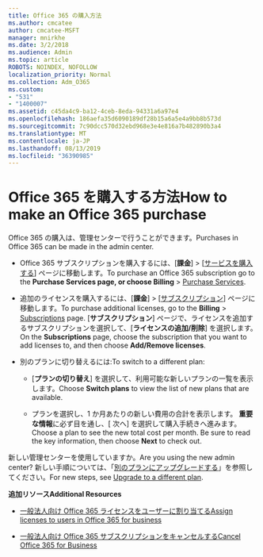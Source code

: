 ```yaml
---
title: Office 365 の購入方法
ms.author: cmcatee
author: cmcatee-MSFT
manager: mnirkhe
ms.date: 3/2/2018
ms.audience: Admin
ms.topic: article
ROBOTS: NOINDEX, NOFOLLOW
localization_priority: Normal
ms.collection: Adm_O365
ms.custom:
- "531"
- "1400007"
ms.assetid: c45da4c9-ba12-4ceb-8eda-94331a6a97e4
ms.openlocfilehash: 186aefa35d6090189df28b15a6a5e4a9bb8b573d
ms.sourcegitcommit: 7c90dcc570d32ebd968e3e4e816a7b482890b3a4
ms.translationtype: MT
ms.contentlocale: ja-JP
ms.lasthandoff: 08/13/2019
ms.locfileid: "36390985"
---
```

# <a name="how-to-make-an-office-365-purchase"></a><span data-ttu-id="58ce1-102">Office 365 を購入する方法</span><span class="sxs-lookup"><span data-stu-id="58ce1-102">How to make an Office 365 purchase</span></span>

<span data-ttu-id="58ce1-103">Office 365 の購入は、管理センターで行うことができます。</span><span class="sxs-lookup"><span data-stu-id="58ce1-103">Purchases in Office 365 can be made in the admin center.</span></span>
  
- <span data-ttu-id="58ce1-104">Office 365 サブスクリプションを購入するには、[**課金**] \> [[サービスを購入する](https://go.microsoft.com/fwlink/p/?linkid=868433)] ページに移動します。</span><span class="sxs-lookup"><span data-stu-id="58ce1-104">To purchase an Office 365 subscription go to the **Purchase Services page, or choose Billing** \> [Purchase Services](https://go.microsoft.com/fwlink/p/?linkid=868433).</span></span>

- <span data-ttu-id="58ce1-105">追加のライセンスを購入するには、[**課金**] \> [[サブスクリプション](https://go.microsoft.com/fwlink/p/?linkid=842054)] ページに移動します。</span><span class="sxs-lookup"><span data-stu-id="58ce1-105">To purchase additional licenses, go to the **Billing** \> [Subscriptions](https://go.microsoft.com/fwlink/p/?linkid=842054) page.</span></span> <span data-ttu-id="58ce1-106">[**サブスクリプション**] ページで、ライセンスを追加するサブスクリプションを選択して、[**ライセンスの追加/削除**] を選択します。</span><span class="sxs-lookup"><span data-stu-id="58ce1-106">On the **Subscriptions** page, choose the subscription that you want to add licenses to, and then choose **Add/Remove licenses**.</span></span>

- <span data-ttu-id="58ce1-107">別のプランに切り替えるには:</span><span class="sxs-lookup"><span data-stu-id="58ce1-107">To switch to a different plan:</span></span>

  - <span data-ttu-id="58ce1-108">[**プランの切り替え**] を選択して、利用可能な新しいプランの一覧を表示します。</span><span class="sxs-lookup"><span data-stu-id="58ce1-108">Choose **Switch plans** to view the list of new plans that are available.</span></span>

  - <span data-ttu-id="58ce1-p102">プランを選択し、1 か月あたりの新しい費用の合計を表示します。 **重要な情報**に必ず目を通し、[ 次へ] を選択して購入手続きへ進みます。</span><span class="sxs-lookup"><span data-stu-id="58ce1-p102">Choose a plan to see the new total cost per month. Be sure to read the key information, then choose **Next** to check out.</span></span>

<span data-ttu-id="58ce1-111">新しい管理センターを使用していますか。</span><span class="sxs-lookup"><span data-stu-id="58ce1-111">Are you using the new admin center?</span></span> <span data-ttu-id="58ce1-112">新しい手順については、「[別のプランにアップグレードする](https://docs.microsoft.com/ja-JP/office365/admin/subscriptions-and-billing/upgrade-to-different-plan)」を参照してください。</span><span class="sxs-lookup"><span data-stu-id="58ce1-112">For new steps, see [Upgrade to a different plan](https://docs.microsoft.com/ja-JP/office365/admin/subscriptions-and-billing/upgrade-to-different-plan).</span></span>
  
 <span data-ttu-id="58ce1-113">**追加リソース**</span><span class="sxs-lookup"><span data-stu-id="58ce1-113">**Additional Resources**</span></span>
  
- [<span data-ttu-id="58ce1-114">一般法人向け Office 365 ライセンスをユーザーに割り当てる</span><span class="sxs-lookup"><span data-stu-id="58ce1-114">Assign licenses to users in Office 365 for business</span></span>](https://docs.microsoft.com/ja-JP/office365/admin/subscriptions-and-billing/assign-licenses-to-users)

- [<span data-ttu-id="58ce1-115">一般法人向け Office 365 サブスクリプションをキャンセルする</span><span class="sxs-lookup"><span data-stu-id="58ce1-115">Cancel Office 365 for Business</span></span>](https://docs.microsoft.com/ja-JP/office365/admin/subscriptions-and-billing/cancel-your-subscription)
